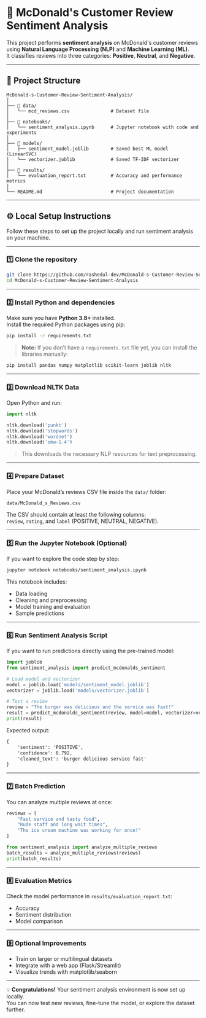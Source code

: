 # 🍟 McDonald's Customer Review Sentiment Analysis  

This project performs **sentiment analysis** on McDonald's customer reviews using **Natural Language Processing (NLP)** and **Machine Learning (ML)**.  
It classifies reviews into three categories: **Positive**, **Neutral**, and **Negative**.

---

## 📁 Project Structure

```
McDonald-s-Customer-Review-Sentiment-Analysis/
│
├── 📁 data/
│   └── mcd_reviews.csv               # Dataset file
│
├── 📁 notebooks/
│   └── sentiment_analysis.ipynb      # Jupyter notebook with code and experiments
│
├── 📁 models/
│   ├── sentiment_model.joblib        # Saved best ML model (LinearSVC)
│   └── vectorizer.joblib             # Saved TF-IDF vectorizer
│
├── 📁 results/
│   └── evaluation_report.txt         # Accuracy and performance metrics
│
└── README.md                         # Project documentation
```

---

## ⚙️ Local Setup Instructions

Follow these steps to set up the project locally and run sentiment analysis on your machine.

---

### 1️⃣ Clone the repository

```bash
git clone https://github.com/rashedul-dev/McDonald-s-Customer-Review-Sentiment-Analysis.git
cd McDonald-s-Customer-Review-Sentiment-Analysis
```

---

### 2️⃣ Install Python and dependencies

Make sure you have **Python 3.8+** installed.  
Install the required Python packages using pip:

```bash
pip install -r requirements.txt
```

> **Note:** If you don’t have a `requirements.txt` file yet, you can install the libraries manually:
```bash
pip install pandas numpy matplotlib scikit-learn joblib nltk
```

---

### 3️⃣ Download NLTK Data

Open Python and run:

```python
import nltk

nltk.download('punkt')
nltk.download('stopwords')
nltk.download('wordnet')
nltk.download('omw-1.4')
```

> This downloads the necessary NLP resources for text preprocessing.

---

### 4️⃣ Prepare Dataset

Place your McDonald’s reviews CSV file inside the `data/` folder:

```
data/McDonald_s_Reviews.csv
```

The CSV should contain at least the following columns:  
`review`, `rating`, and `label` (POSITIVE, NEUTRAL, NEGATIVE).

---

### 5️⃣ Run the Jupyter Notebook (Optional)

If you want to explore the code step by step:

```bash
jupyter notebook notebooks/sentiment_analysis.ipynb
```

This notebook includes:
- Data loading
- Cleaning and preprocessing
- Model training and evaluation
- Sample predictions

---

### 6️⃣ Run Sentiment Analysis Script

If you want to run predictions directly using the pre-trained model:

```python
import joblib
from sentiment_analysis import predict_mcdonalds_sentiment

# Load model and vectorizer
model = joblib.load('models/sentiment_model.joblib')
vectorizer = joblib.load('models/vectorizer.joblib')

# Test a review
review = "The burger was delicious and the service was fast!"
result = predict_mcdonalds_sentiment(review, model=model, vectorizer=vectorizer)
print(result)
```

Expected output:

```txt
{
    'sentiment': 'POSITIVE',
    'confidence': 0.792,
    'cleaned_text': 'burger delicious service fast'
}
```

---

### 7️⃣ Batch Prediction

You can analyze multiple reviews at once:

```python
reviews = [
    "Fast service and tasty food",
    "Rude staff and long wait times",
    "The ice cream machine was working for once!"
]

from sentiment_analysis import analyze_multiple_reviews
batch_results = analyze_multiple_reviews(reviews)
print(batch_results)
```

---

### 8️⃣ Evaluation Metrics

Check the model performance in `results/evaluation_report.txt`:
- Accuracy  
- Sentiment distribution  
- Model comparison  

---

### 9️⃣ Optional Improvements

- Train on larger or multilingual datasets  
- Integrate with a web app (Flask/Streamlit)  
- Visualize trends with matplotlib/seaborn

---

💡 **Congratulations!** Your sentiment analysis environment is now set up locally.  
You can now test new reviews, fine-tune the model, or explore the dataset further.

